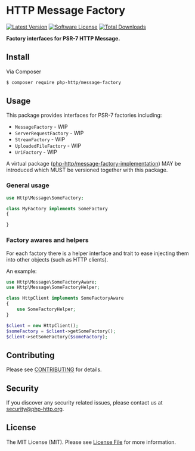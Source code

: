 # HTTP Message Factory

[![Latest Version](https://img.shields.io/github/release/php-http/message-factory.svg?style=flat-square)](https://github.com/php-http/message-factory/releases)
[![Software License](https://img.shields.io/badge/license-MIT-brightgreen.svg?style=flat-square)](LICENSE)
[![Total Downloads](https://img.shields.io/packagist/dt/php-http/message-factory.svg?style=flat-square)](https://packagist.org/packages/php-http/message-factory)

**Factory interfaces for PSR-7 HTTP Message.**


## Install

Via Composer

``` bash
$ composer require php-http/message-factory
```


## Usage

This package provides interfaces for PSR-7 factories including:

- `MessageFactory` - WIP
- `ServerRequestFactory` - WIP
- `StreamFactory` - WIP
- `UploadedFileFactory` - WIP
- `UriFactory` - WIP


A virtual package ([php-http/message-factory-implementation](https://packagist.org/providers/php-http/message-factory-implementation)) MAY be introduced which MUST be versioned together with this package.


### General usage

``` php
use Http\Message\SomeFactory;

class MyFactory implements SomeFactory
{

}
```


### Factory awares and helpers

For each factory there is a helper interface and trait to ease injecting them into other objects (such as HTTP clients).

An example:

``` php
use Http\Message\SomeFactoryAware;
use Http\Message\SomeFactoryHelper;

class HttpClient implements SomeFactoryAware
{
    use SomeFactoryHelper;
}

$client = new HttpClient();
$someFactory = $client->getSomeFactory();
$client->setSomeFactory($someFactory);
```


## Contributing

Please see [CONTRIBUTING](CONTRIBUTING.md) for details.


## Security

If you discover any security related issues, please contact us at [security@php-http.org](mailto:security@php-http.org).


## License

The MIT License (MIT). Please see [License File](LICENSE) for more information.

